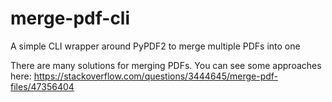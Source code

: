 # merge-pdf-cli
A simple CLI wrapper around PyPDF2 to merge multiple PDFs into one

There are many solutions for merging PDFs. You can see some approaches here: https://stackoverflow.com/questions/3444645/merge-pdf-files/47356404
